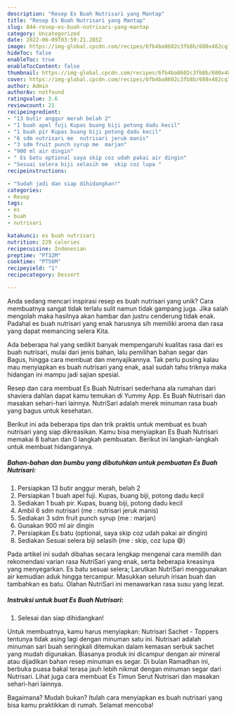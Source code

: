 ```yaml
---
description: "Resep Es Buah Nutrisari yang Mantap"
title: "Resep Es Buah Nutrisari yang Mantap"
slug: 844-resep-es-buah-nutrisari-yang-mantap
category: Uncategorized
date: 2022-06-09T03:59:21.285Z
image: https://img-global.cpcdn.com/recipes/6fb4ba8602c3fb8b/680x482cq70/es-buah-nutrisari-foto-resep-utama.jpg
hideToc: false
enableToc: true
enableTocContent: false
thumbnail: https://img-global.cpcdn.com/recipes/6fb4ba8602c3fb8b/680x482cq70/es-buah-nutrisari-foto-resep-utama.jpg
cover: https://img-global.cpcdn.com/recipes/6fb4ba8602c3fb8b/680x482cq70/es-buah-nutrisari-foto-resep-utama.jpg
author: Admin
authorAv: notfound
ratingvalue: 3.6
reviewcount: 21
recipeingredient:
- "13 butir anggur merah belah 2"
- "1 buah apel fuji Kupas buang biji potong dadu kecil"
- "1 buah pir Kupas buang biji potong dadu kecil"
- "6 sdm nutrisari me  nutrisari jeruk manis"
- "3 sdm fruit punch syrup me  marjan"
- "900 ml air dingin"
- " Es batu optional saya skip coz udah pakai air dingin"
- "Sesuai selera biji selasih me  skip coz lupa "
recipeinstructions:

- "Sudah jadi dan siap dihidangkan!"
categories:
- Resep
tags:
- es
- buah
- nutrisari

katakunci: es buah nutrisari 
nutrition: 229 calories
recipecuisine: Indonesian
preptime: "PT32M"
cooktime: "PT56M"
recipeyield: "1"
recipecategory: Dessert

---
```





Anda sedang mencari inspirasi resep es buah nutrisari yang unik? Cara membuatnya sangat tidak terlalu sulit namun tidak gampang juga. Jika salah mengolah maka hasilnya akan hambar dan justru cenderung tidak enak. Padahal es buah nutrisari yang enak harusnya sih memiliki aroma dan rasa yang dapat memancing selera Kita.





Ada beberapa hal yang sedikit banyak mempengaruhi kualitas rasa dari es buah nutrisari, mulai dari jenis bahan, lalu pemilihan bahan segar dan Bagus, hingga cara membuat dan menyajikannya. Tak perlu pusing kalau mau menyiapkan es buah nutrisari yang enak,      asal sudah tahu triknya maka hidangan ini mampu jadi sajian spesial.














Resep dan cara membuat Es Buah Nutrisari sederhana ala rumahan dari shaviera dahlan dapat kamu temukan di Yummy App. Es Buah Nutrisari dan masakan sehari-hari lainnya. NutriSari adalah merek minuman rasa buah yang bagus untuk kesehatan.






Berikut ini ada beberapa tips dan trik praktis untuk membuat es buah nutrisari yang siap dikreasikan. Kamu bisa menyiapkan Es Buah Nutrisari memakai 8 bahan dan 0 langkah pembuatan. Berikut ini langkah-langkah untuk membuat hidangannya.

<!--inarticleads1-->

##### Bahan-bahan dan bumbu yang dibutuhkan untuk pembuatan Es Buah Nutrisari:

1. Persiapkan 13 butir anggur merah, belah 2
1. Persiapkan 1 buah apel fuji. Kupas, buang biji, potong dadu kecil
1. Sediakan 1 buah pir. Kupas, buang biji, potong dadu kecil
1. Ambil 6 sdm nutrisari (me : nutrisari jeruk manis)
1. Sediakan 3 sdm fruit punch syrup (me : marjan)
1. Gunakan 900 ml air dingin
1. Persiapkan  Es batu (optional, saya skip coz udah pakai air dingin)
1. Sediakan Sesuai selera biji selasih (me : skip, coz lupa 😅)


Pada artikel ini sudah dibahas secara lengkap mengenai cara memilih dan rekomendasi varian rasa NutriSari yang enak, serta beberapa kreasinya yang menyegarkan. Es batu sesuai selera; Larutkan NutriSari menggunakan air kemudian aduk hingga tercampur. Masukkan seluruh irisan buah dan tambahkan es batu. Olahan NutriSari ini menawarkan rasa susu yang lezat. 

<!--inarticleads2-->

##### Instruksi untuk buat Es Buah Nutrisari:


1. Selesai dan siap dihidangkan!

Untuk membuatnya, kamu harus menyiapkan: Nutrisari Sachet - Toppers tentunya tidak asing lagi dengan minuman satu ini. Nutrisari adalah minuman sari buah seringkali ditemukan dalam kemasan serbuk sachet yang mudah digunakan. Biasanya produk ini dicampur dengan air mineral atau dijadikan bahan resep minuman es segar. Di bulan Ramadhan ini, berbuka puasa bakal terasa jauh lebih nikmat dengan minuman segar dari Nutrisari. Lihat juga cara membuat Es Timun Serut Nutrisari dan masakan sehari-hari lainnya. 

Bagaimana? Mudah bukan? Itulah cara menyiapkan es buah nutrisari yang bisa kamu praktikkan di rumah. Selamat mencoba!
